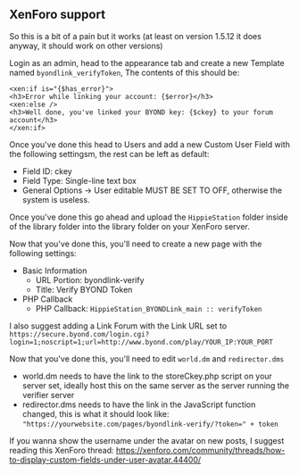## XenForo support

So this is a bit of a pain but it works (at least on version 1.5.12 it does anyway, it should work on other versions)

Login as an admin, head to the appearance tab and create a new Template named `byondlink_verifyToken`, The contents of this should be:
```
<xen:if is="{$has_error}">
<h3>Error while linking your account: {$error}</h3>
<xen:else />
<h3>Well done, you've linked your BYOND key: {$ckey} to your forum account</h3>
</xen:if>
```

Once you've done this head to Users and add a new Custom User Field with the following settingsm, the rest can be left as default:
- Field ID: ckey
- Field Type: Single-line text box
- General Options -> User editable MUST BE SET TO OFF, otherwise the system is useless.


Once you've done this go ahead and upload the `HippieStation` folder inside of the library folder into the library folder on your XenForo server.

Now that you've done this, you'll need to create a new page with the following settings:

- Basic Information
    - URL Portion: byondlink-verify
    - Title: Verify BYOND Token
- PHP Callback
    - PHP Callback: `HippieStation_BYONDLink_main :: verifyToken`

I also suggest adding a Link Forum with the Link URL set to `https://secure.byond.com/login.cgi?login=1;noscript=1;url=http://www.byond.com/play/YOUR_IP:YOUR_PORT`

Now that you've done this, you'll need to edit `world.dm` and `redirector.dms`

- world.dm needs to have the link to the storeCkey.php script on your server set, ideally host this on the same server as the server running the verifier server
- redirector.dms needs to have the link in the JavaScript function changed, this is what it should look like: `"https://yourwebsite.com/pages/byondlink-verify/?token=" + token`

If you wanna show the username under the avatar on new posts, I suggest reading this XenForo thread: https://xenforo.com/community/threads/how-to-display-custom-fields-under-user-avatar.44400/